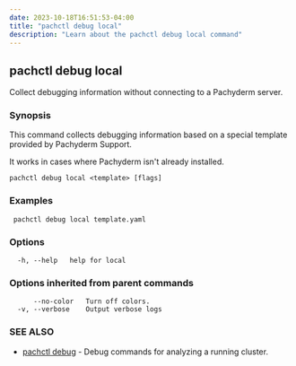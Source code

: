 ```yaml
---
date: 2023-10-18T16:51:53-04:00
title: "pachctl debug local"
description: "Learn about the pachctl debug local command"
---
```


## pachctl debug local

Collect debugging information without connecting to a Pachyderm server.

### Synopsis

This command collects debugging information based on a special template provided by Pachyderm Support.

It works in cases where Pachyderm isn't already installed.

```
pachctl debug local <template> [flags]
```

### Examples

```
 pachctl debug local template.yaml 

```

### Options

```
  -h, --help   help for local
```

### Options inherited from parent commands

```
      --no-color   Turn off colors.
  -v, --verbose    Output verbose logs
```

### SEE ALSO

* [pachctl debug](../pachctl_debug)	 - Debug commands for analyzing a running cluster.

